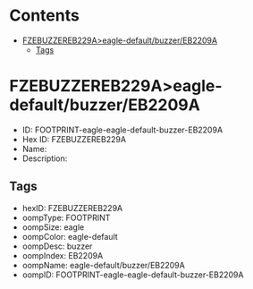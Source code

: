 



Contents
========

* [FZEBUZZEREB229A>eagle-default/buzzer/EB2209A](#fzebuzzereb229aeagle-defaultbuzzereb2209a)
	* [Tags](#tags)

# FZEBUZZEREB229A>eagle-default/buzzer/EB2209A

- ID: FOOTPRINT-eagle-eagle-default-buzzer-EB2209A
- Hex ID: FZEBUZZEREB229A
- Name: 
- Description: 

## Tags

- hexID: FZEBUZZEREB229A
- oompType: FOOTPRINT
- oompSize: eagle
- oompColor: eagle-default
- oompDesc: buzzer
- oompIndex: EB2209A
- oompName: eagle-default/buzzer/EB2209A
- oompID: FOOTPRINT-eagle-eagle-default-buzzer-EB2209A
